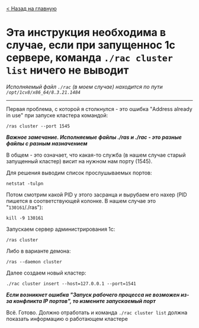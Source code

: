 [< Назад на главную](README.md)

# Эта инструкция необходима в случае, если при запущеннос 1с сервере, команда `./rac cluster list` ничего не выводит

_Исполняемый файл `./rac` (в моем случае) находится по пути `/opt/1cv8/x86_64/8.3.21.1484`_

---

Первая проблема, с которой я столкнулся - это ошибка "Address already in use" при запуске кластера командой:

```
/ras cluster --port 1545
```

_**Важное замечание. Исполняемые файлы ./ras и ./rac - это разные файлы с разным назначением**_

В общем - это означает, что какая-то служба (в нашем случае старый запущенный кластер) висит на нужном нам порту (1545).

Для решения выводим список прослушываемых портов:

```
netstat -tulpn
```

Потом смотрим какой PID у этого засранца и вырубаем его нахер (PID пишется в соответствующей колонке. В нашем случае это "`130161`/./ras"):

```
kill -9 130161
```

Запускаем сервер администрирования 1с:

```
/ras cluster
```

Либо в варианте демона:

```
/ras --daemon cluster
```

Далее создаем новый кластер:

```
./rac cluster insert --host=127.0.0.1 --port=1541
```

_**Если возникнет ошибка "Запуск рабочего процесса не возможен из-за конфликта IP портов", то измените запускаемый порт**_

Всё. Готово. Должно отработать и команда `./rac cluster list` должна показать информацию о работающем кластере
